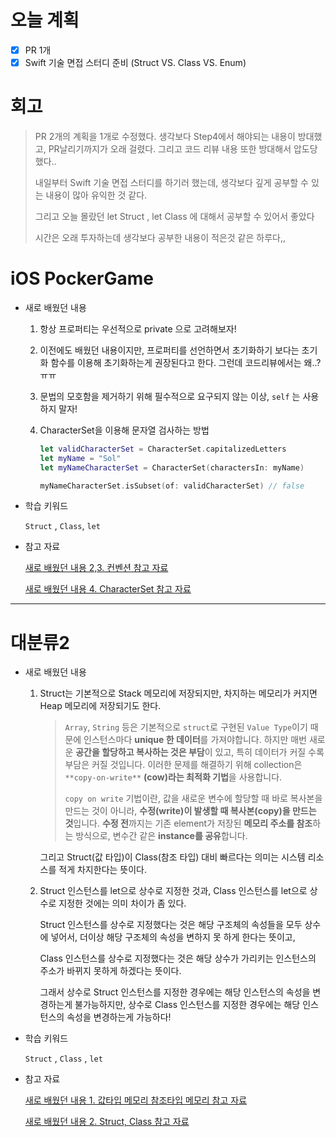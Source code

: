 # 오늘 계획

- [x] PR 1개
- [x] Swift 기술 면접 스터디 준비 (Struct VS. Class VS. Enum)

# 회고

> PR 2개의 계획을 1개로 수정했다. 생각보다 Step4에서 해야되는 내용이 방대했고, PR날리기까지가 오래 걸렸다. 그리고 코드 리뷰 내용 또한 방대해서 압도당했다..
>
> 내일부터 Swift 기술 면접 스터디를 하기러 했는데, 생각보다 깊게 공부할 수 있는 내용이 많아 유익한 것 같다.
>
> 그리고 오늘 몰랐던 let Struct , let Class 에 대해서 공부할 수 있어서 좋았다
>
> 시간은 오래 투자하는데 생각보다 공부한 내용이 적은것 같은 하루다,,

# iOS PockerGame

- 새로 배웠던 내용

	1. 항상 프로퍼티는 우선적으로 private 으로 고려해보자!

	2. 이전에도 배웠던 내용이지만, 프로퍼티를 선언하면서 초기화하기 보다는 초기화 함수를 이용해 초기화하는게 권장된다고 한다. 그런데 코드리뷰에서는 왜..?ㅠㅠ

	3. 문법의 모호함을 제거하기 위해 필수적으로 요구되지 않는 이상, `self` 는 사용하지 말자!

	4. CharacterSet을 이용해 문자열 검사하는 방법

		```swift
		let validCharacterSet = CharacterSet.capitalizedLetters
		let myName = "Sol"
		let myNameCharacterSet = CharacterSet(charactersIn: myName)
		
		myNameCharacterSet.isSubset(of: validCharacterSet) // false
		```

		

-  학습 키워드

	`Struct` , `Class`, `let`

- 참고 자료

	[새로 배웠던 내용 2,3. 컨벤션 참고 자료](https://jusung.github.io/Swift-Code-Convention/)

	[새로 배웠던 내용 4. CharacterSet 참고 자료](https://daheenallwhite.github.io/swift/2019/05/01/check-input-using-CharacterSet/)

	



---

# 대분류2

* 새로 배웠던 내용

	1. Struct는 기본적으로 Stack 메모리에 저장되지만, 차지하는 메모리가 커지면 Heap 메모리에 저장되기도 한다. 

		> `Array`, `String` 등은 기본적으로 `struct`로 구현된 `Value Type`이기 때문에 인스턴스마다 **unique 한 데이터**를 가져야합니다. 하지만 매번 새로운 **공간을 할당하고 복사하는 것은 부담**이 있고, 특히 데이터가 커질 수록 부담은 커질 것입니다. 이러한 문제를 해결하기 위해 collection은 `**copy-on-write**` **(cow)라는 최적화 기법**을 사용합니다.
		>
		>`copy on write` 기법이란, 값을 새로운 변수에 할당할 때 바로 복사본을 만드는 것이 아니라, **수정(write)이 발생할 때 복사본(copy)을 만드는 것**입니다. **수정 전**까지는 기존 element가 저장된 **메모리 주소를 참조**하는 방식으로, 변수간 같은 **instance를 공유**합니다.

		그리고 Struct(값 타입)이 Class(참조 타입) 대비 빠르다는 의미는 시스템 리소스를 적게 차지한다는 뜻이다.

	2. Struct 인스턴스를 let으로 상수로 지정한 것과, Class 인스턴스를 let으로 상수로 지정한 것에는 의미 차이가 좀 있다.

		Struct 인스턴스를 상수로 지정했다는 것은 해당 구조체의 속성들을 모두 상수에 넣어서, 더이상 해당 구조체의  속성을 변하지 못 하게 한다는 뜻이고,

		Class 인스턴스를 상수로 지정했다는 것은 해당 상수가 가리키는 인스턴스의 주소가 바뀌지 못하게 하겠다는 뜻이다.

		그래서 상수로 Struct 인스턴스를 지정한 경우에는 해당 인스턴스의 속성을 변경하는게 불가능하지만, 상수로 Class 인스턴스를 지정한 경우에는 해당 인스턴스의 속성을 변경하는게 가능하다!

	

* 학습 키워드

	`Struct` , `Class` , `let`

* 참고 자료

	[새로 배웠던 내용 1. 값타입 메모리 참조타입 메모리 참고 자료](https://sujinnaljin.medium.com/ios-swift의-type과-메모리-저장-공간-25555c69ccff)

	[새로 배웠던 내용 2. Struct, Class 참고 자료](https://saad-eloulladi.medium.com/swift-enums-vs-structures-vs-classes-938a4cd76c0d)

